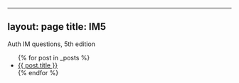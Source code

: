 
---
layout: page 
title: IM5 
---

Auth IM questions, 5th edition

<ul>
  {% for post in _posts %}
    <li>
      <a href="{{ post.url }}">{{ post.title }}</a>
    </li>
  {% endfor %}
</ul>

